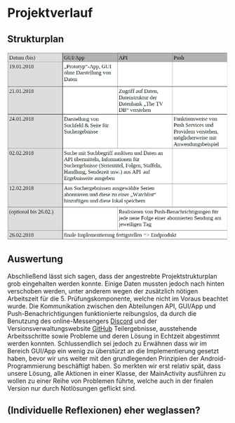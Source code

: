 # Projektverlauf

## Strukturplan
![](./images/___verlauf.png)
## Auswertung

Abschließend lässt sich sagen, dass der angestrebte Projektstrukturplan grob eingehalten werden konnte. Einige Daten mussten jedoch nach hinten verschoben werden, unter anderem wegen der zusätzlich nötigen Arbeitszeit für die 5. Prüfungskomponente, welche nicht im Voraus beachtet wurde. Die Kommunikation zwischen den Abteilungen API, GUI/App und Push-Benachrichtigungen funktionierte reibungslos, da durch die Benutzung des online-Messengers [Discord](https://discordapp.com/) und der Versionsverwaltungswebsite [GitHub](http://github.com) Teilergebnisse, ausstehende Arbeitsschritte sowie Probleme und deren Lösung in Echtzeit abgestimmt werden konnten. 
Schlussendlich sei jedoch zu Erwähnen dass wir im Bereich GUI/App ein wenig zu überstürzt an die Implementierung gesetzt haben, bevor wir uns weiter mit den grundlegenden Prinzipien der Android-Programmierung beschäftigt haben. So merkten wir erst relativ spät, dass unsere Lösung, alle Aktionen in einer Klasse, der MainActivity ausführen zu wollen zu einer Reihe von Problemen führte, welche auch in der finalen Version nur durch Notlösungen geflickt sind.

## (Individuelle Reflexionen) eher weglassen?

